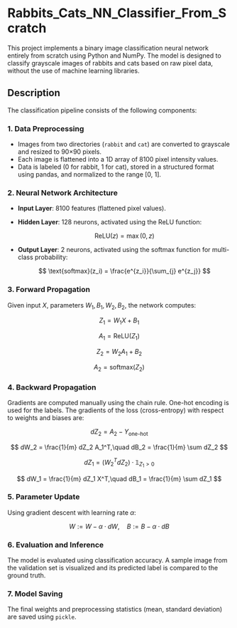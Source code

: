 
# Rabbits\_Cats\_NN\_Classifier\_From\_Scratch

This project implements a binary image classification neural network entirely from scratch using Python and NumPy. The model is designed to classify grayscale images of rabbits and cats based on raw pixel data, without the use of machine learning libraries.

## Description

The classification pipeline consists of the following components:

### 1. Data Preprocessing

* Images from two directories (`rabbit` and `cat`) are converted to grayscale and resized to 90×90 pixels.
* Each image is flattened into a 1D array of 8100 pixel intensity values.
* Data is labeled (0 for rabbit, 1 for cat), stored in a structured format using pandas, and normalized to the range \[0, 1].

### 2. Neural Network Architecture

* **Input Layer**: 8100 features (flattened pixel values).
* **Hidden Layer**: 128 neurons, activated using the ReLU function:

  $$
  \text{ReLU}(z) = \max(0, z)
  $$
* **Output Layer**: 2 neurons, activated using the softmax function for multi-class probability:

  $$
  \text{softmax}(z_i) = \frac{e^{z_i}}{\sum_{j} e^{z_j}}
  $$

### 3. Forward Propagation

Given input $X$, parameters $W_1, B_1, W_2, B_2$, the network computes:

$$
Z_1 = W_1 X + B_1
$$

$$
A_1 = \text{ReLU}(Z_1)
$$

$$
Z_2 = W_2 A_1 + B_2
$$

$$
A_2 = \text{softmax}(Z_2)
$$

### 4. Backward Propagation

Gradients are computed manually using the chain rule. One-hot encoding is used for the labels. The gradients of the loss (cross-entropy) with respect to weights and biases are:

$$
dZ_2 = A_2 - Y_{\text{one-hot}}
$$

$$
dW_2 = \frac{1}{m} dZ_2 A_1^T,\quad dB_2 = \frac{1}{m} \sum dZ_2
$$

$$
dZ_1 = (W_2^T dZ_2) \cdot \mathbb{1}_{Z_1 > 0}
$$

$$
dW_1 = \frac{1}{m} dZ_1 X^T,\quad dB_1 = \frac{1}{m} \sum dZ_1
$$

### 5. Parameter Update

Using gradient descent with learning rate $\alpha$:

$$
W := W - \alpha \cdot dW,\quad B := B - \alpha \cdot dB
$$

### 6. Evaluation and Inference

The model is evaluated using classification accuracy. A sample image from the validation set is visualized and its predicted label is compared to the ground truth.

### 7. Model Saving

The final weights and preprocessing statistics (mean, standard deviation) are saved using `pickle`.
